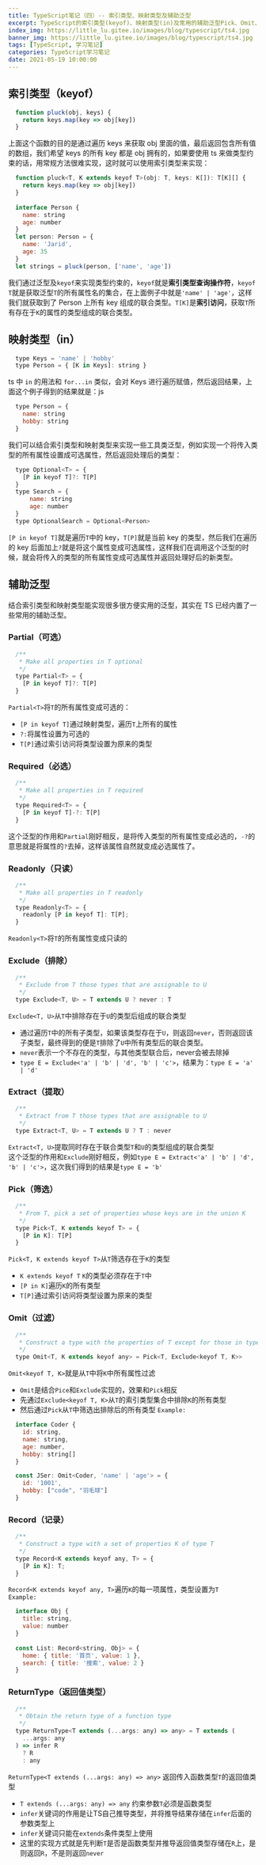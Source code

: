 ```yaml
---
title: TypeScript笔记（四）-- 索引类型、映射类型及辅助泛型
excerpt: TypeScript的索引类型(keyof)、映射类型(in)及常用的辅助泛型Pick、Omit、Exclude、Extract...
index_img: https://little_lu.gitee.io/images/blog/typescript/ts4.jpg
banner_img: https://little_lu.gitee.io/images/blog/typescript/ts4.jpg
tags: [TypeScript, 学习笔记]
categories: TypeScript学习笔记
date: 2021-05-19 10:00:00
---
```

## 索引类型（keyof）
```js
  function pluck(obj, keys) {
    return keys.map(key => obj[key])
  }
```
上面这个函数的目的是通过遍历 keys 来获取 obj 里面的值，最后返回包含所有值的数组，我们希望 keys 的所有 key 都是 obj 拥有的，如果要使用 ts 来做类型约束的话，用常规方法很难实现，这时就可以使用索引类型来实现：
```js
  function pluck<T, K extends keyof T>(obj: T, keys: K[]): T[K][] {
    return keys.map(key => obj[key])
  }
  
  interface Person {
    name: string
    age: number
  }
  let person: Person = {
    name: 'Jarid',
    age: 35
  }
  let strings = pluck(person, ['name', 'age'])
```
我们通过泛型及`keyof`来实现类型约束的，`keyof`就是**索引类型查询操作符**，`keyof T`就是获取泛型`T`的所有属性名的集合，在上面例子中就是`'name' | 'age'`，这样我们就获取到了 Person 上所有 key 组成的联合类型。`T[K]`是**索引访问**，获取`T`所有存在于`K`的属性的类型组成的联合类型。

## 映射类型（in）
```js
  type Keys = 'name' | 'hobby'
  type Person = { [K in Keys]: string }
```
ts 中 `in` 的用法和 `for...in` 类似，会对 Keys 进行遍历赋值，然后返回结果，上面这个例子得到的结果就是：js
```js
  type Person = {
    name: string
    hobby: string
  }
```
我们可以结合索引类型和映射类型来实现一些工具类泛型，例如实现一个将传入类型的所有属性设置成可选属性，然后返回处理后的类型：
```js
  type Optional<T> = {
    [P in keyof T]?: T[P]
  }
  type Search = {
      name: string
      age: number
  }
  type OptionalSearch = Optional<Person>
```
`[P in keyof T]`就是遍历`T`中的 key，`T[P]`就是当前 key 的类型，然后我们在遍历的 key 后面加上`?`就是将这个属性变成可选属性，这样我们在调用这个泛型的时候，就会将传入的类型的所有属性变成可选属性并返回处理好后的新类型。

## 辅助泛型
结合索引类型和映射类型能实现很多很方便实用的泛型，其实在 TS 已经内置了一些常用的辅助泛型。
### Partial（可选）
```js
  /**
   * Make all properties in T optional
   */
  type Partial<T> = {
    [P in keyof T]?: T[P]
  }
```
`Partial<T>`将`T`的所有属性变成可选的：
* `[P in keyof T]`通过映射类型，遍历`T`上所有的属性
* `?:`将属性设置为可选的
* `T[P]`通过索引访问将类型设置为原来的类型

### Required（必选）
```js
  /**
   * Make all properties in T required
   */
  type Required<T> = {
    [P in keyof T]-?: T[P]
  }
```
这个泛型的作用和`Partial`刚好相反，是将传入类型的所有属性变成必选的，`-?`的意思就是将属性的`?`去掉，这样该属性自然就变成必选属性了。
### Readonly（只读）
```js
  /**
   * Make all properties in T readonly
   */
  type Readonly<T> = {
    readonly [P in keyof T]: T[P];
  }
```
`Readonly<T>`将`T`的所有属性变成只读的
### Exclude（排除）
```js
  /**
   * Exclude from T those types that are assignable to U
   */
  type Exclude<T, U> = T extends U ? never : T
```
`Exclude<T, U>`从`T`中排除存在于`U`的类型后组成的联合类型
* 通过遍历`T`中的所有子类型，如果该类型存在于`U`，则返回`never`，否则返回该子类型，最终得到的便是`T`排除了`U`中所有类型后的联合类型。
* `never`表示一个不存在的类型，与其他类型联合后，never会被去除掉
* `type E = Exclude<'a' | 'b' | 'd', 'b' | 'c'>`，结果为：`type E = 'a' | 'd'`
  
### Extract（提取）
```js
  /**
   * Extract from T those types that are assignable to U
   */
  type Extract<T, U> = T extends U ? T : never
```
`Extract<T, U>`提取同时存在于联合类型`T`和`U`的类型组成的联合类型\
这个泛型的作用和`Exclude`刚好相反，例如`type E = Extract<'a' | 'b' | 'd', 'b' | 'c'>`，这次我们得到的结果是`type E = 'b'`
### Pick（筛选）
```js
  /**
   * From T, pick a set of properties whose keys are in the union K
   */
  type Pick<T, K extends keyof T> = {
    [P in K]: T[P]
  }
```
`Pick<T, K extends keyof T>`从`T`筛选存在于`K`的类型
* `K extends keyof T` `K`的类型必须存在于`T`中
* `[P in K]`遍历`K`的所有类型
* `T[P]`通过索引访问将类型设置为原来的类型
  
### Omit（过滤）
```js
  /**
   * Construct a type with the properties of T except for those in type K.
   */
  type Omit<T, K extends keyof any> = Pick<T, Exclude<keyof T, K>>
```
`Omit<keyof T, K>`就是从`T`中将`K`中所有属性过滤
* `Omit`是结合`Pice`和`Exclude`实现的，效果和`Pick`相反
* 先通过`Exclude<keyof T, K>`从`T`的索引类型集合中排除`K`的所有类型
* 然后通过`Pick`从`T`中筛选出排除后的所有类型
`Example:`
```js
  interface Coder {
    id: string,
    name: string,
    age: number,
    hobby: string[]
  }

  const JSer: Omit<Coder, 'name' | 'age'> = {
    id: '1001',
    hobby: ["code", "羽毛球"]
  }
```

### Record（记录）
```js
  /**
   * Construct a type with a set of properties K of type T
   */
  type Record<K extends keyof any, T> = {
    [P in K]: T;
  }
```
`Record<K extends keyof any, T>`遍历`K`的每一项属性，类型设置为`T`\
`Example:`
```js
  interface Obj {
    title: string,
    value: number
  }
  
  const List: Record<string, Obj> = {
    home: { title: '首页', value: 1 },
    search: { title: '搜索', value: 2 }
  }
```
### ReturnType（返回值类型）
```js
  /**
   * Obtain the return type of a function type
   */
  type ReturnType<T extends (...args: any) => any> = T extends (
    ...args: any
  ) => infer R
    ? R
    : any
```
`ReturnType<T extends (...args: any) => any>` 返回传入函数类型`T`的返回值类型
* `T extends (...args: any) => any` 约束参数`T`必须是函数类型
* `infer`关键词的作用是让TS自己推导类型，并将推导结果存储在`infer`后面的参数类型上
* `infer`关键词只能在`extends`条件类型上使用
* 这里的实现方式就是先判断`T`是否是函数类型并推导返回值类型存储在`R`上，是则返回`R`，不是则返回`never`